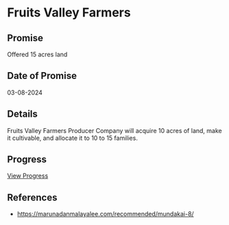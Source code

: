 # Fruits Valley Farmers

## Promise

Offered 15 acres land

## Date of Promise

03-08-2024

## Details

Fruits Valley Farmers Producer Company will acquire 10 acres of land, make it cultivable, and allocate it to 10 to 15 families.

## Progress

[View Progress](../progress/fruits_valley_farmers.md)

## References

- https://marunadanmalayalee.com/recommended/mundakai-8/
